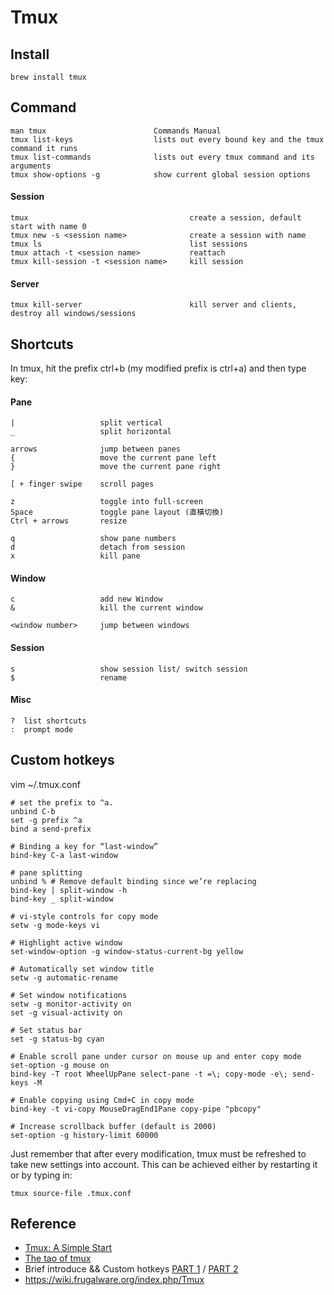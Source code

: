 
Tmux
=======

Install
-----------

    brew install tmux


Command
-----------

    man tmux                        Commands Manual
    tmux list-keys                  lists out every bound key and the tmux command it runs
    tmux list-commands              lists out every tmux command and its arguments
    tmux show-options -g            show current global session options

#### Session
    tmux                                    create a session, default start with name 0
    tmux new -s <session name>              create a session with name
    tmux ls                                 list sessions
    tmux attach -t <session name>           reattach
    tmux kill-session -t <session name>     kill session
    
#### Server
    tmux kill-server                        kill server and clients, destroy all windows/sessions

Shortcuts
-----------

In tmux, hit the prefix ctrl+b (my modified prefix is ctrl+a) and then type key:

#### Pane
    |                   split vertical 
    _                   split horizontal
    
    arrows              jump between panes
    {                   move the current pane left
    }                   move the current pane right
    
    [ + finger swipe    scroll pages
    
    z                   toggle into full-screen
    Space               toggle pane layout (直橫切換)
    Ctrl + arrows       resize
    
    q                   show pane numbers
    d                   detach from session
    x                   kill pane

#### Window
    c                   add new Window
    &                   kill the current window
    
    <window number>     jump between windows

#### Session
    s                   show session list/ switch session
    $                   rename

#### Misc
    ?  list shortcuts
    :  prompt mode


Custom hotkeys
-----------

vim ~/.tmux.conf

    # set the prefix to ^a.
    unbind C-b
    set -g prefix ^a
    bind a send-prefix

    # Binding a key for “last-window”
    bind-key C-a last-window

    # pane splitting
    unbind % # Remove default binding since we’re replacing
    bind-key | split-window -h
    bind-key _ split-window
    
    # vi-style controls for copy mode
    setw -g mode-keys vi

    # Highlight active window
    set-window-option -g window-status-current-bg yellow

    # Automatically set window title
    setw -g automatic-rename

    # Set window notifications
    setw -g monitor-activity on
    set -g visual-activity on

    # Set status bar
    set -g status-bg cyan
    
    # Enable scroll pane under cursor on mouse up and enter copy mode
    set-option -g mouse on
    bind-key -T root WheelUpPane select-pane -t =\; copy-mode -e\; send-keys -M

    # Enable copying using Cmd+C in copy mode
    bind-key -t vi-copy MouseDragEnd1Pane copy-pipe "pbcopy"
    
    # Increase scrollback buffer (default is 2000)
    set-option -g history-limit 60000


Just remember that after every modification, tmux must be refreshed to take new settings into account.
This can be achieved either by restarting it or by typing in:

    tmux source-file .tmux.conf


Reference
-----------

* [Tmux: A Simple Start](https://www.sitepoint.com/tmux-a-simple-start/)
* [The tao of tmux](http://tmuxp.readthedocs.io/en/latest/about_tmux.html#the-tao-of-tmux)
* Brief introduce && Custom hotkeys [PART 1](http://blog.hawkhost.com/2010/06/28/tmux-the-terminal-multiplexer/) / [PART 2](http://blog.hawkhost.com/2010/07/02/tmux-%e2%80%93-the-terminal-multiplexer-part-2/)
* https://wiki.frugalware.org/index.php/Tmux
